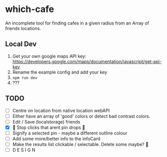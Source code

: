 # which-cafe

An incomplete tool for finding cafes in a given radius from an Array of friends locations.

## Local Dev

1. Get your own google maps API key: https://developers.google.com/maps/documentation/javascript/get-api-key
2. Rename the example config and add your key
3. `npm run dev`
4. ???

## TODO

- [ ] Centre on location from native location webAPI
- [ ] Either have an array of 'good' colors or detect bad contrast colors.
- [ ] Edit / Save (localstorage) friends
- [x] :bug: Stop clicks that arent pin drops :shrug:
- [ ] Signify a selected pin - maybe a different outline colour
- [ ] Add some more/better info to the infoCard
- [ ] Make the results list clickable / selectable. Delete some maybe? :shrug:
- [ ] D E S I G N

